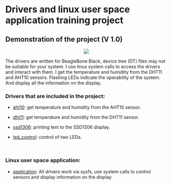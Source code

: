 # Drivers and linux user space application training project
## Demonstration of the project (V 1.0)
<p align="center">
  <img src="https://github.com/k0v4back/My_linux_drivers/blob/main/application/etc/my_linux_drivers.gif" />
  
  The drivers are written for BeagleBone Black, device tree (DT) files may not be suitable for your system.
  I use linux system calls to access the drivers and interact with them.
  I get the temperature and humidity from the DHT11 and AHT10 sensors. Flashing LEDs indicate the operability of the system.
  And display all the information on the display.
  
###  Drivers that are included in the project:
- [aht10](../../tree/main/i2c/aht10): get temperature and humidity from the AHT10 sensor.
- [dht11](../../tree/main/gpio/dht11): get temperature and humidity from the DHT11 sensor.
- [ssd1306](../../tree/main/i2c/ssd1306): printing text to the SSD1306 display.
- [led_control](../../tree/main/gpio/led_control): control of two LEDs.
  
  <br>
  
###  Linux user space application:
- [application](../../tree/main/application): All drivers work via sysfs, use system calls to control sensors and display information on the display
  
</p>

